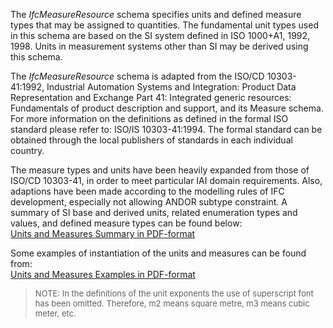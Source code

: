 ﻿The _IfcMeasureResource_ schema specifies units and defined measure types that may be assigned to quantities. The fundamental unit types used in this schema are based on the SI system defined in ISO 1000+A1, 1992, 1998. Units in measurement systems other than SI may be derived using this schema.

The _IfcMeasureResource_ schema is adapted from the ISO/CD 10303-41:1992, Industrial Automation Systems and Integration: Product Data Representation and Exchange Part 41: Integrated generic resources: Fundamentals of product description and support, and its Measure schema. For more information on the definitions as defined in the formal ISO standard please refer to: ISO/IS 10303-41:1994. The formal standard can be obtained through the local publishers of standards in each individual country.

The measure types and units have been heavily expanded from those of ISO/CD 10303-41, in order to meet particular IAI domain requirements. Also, adaptions have been made according to the modelling rules of IFC development, especially not allowing ANDOR subtype constraint. A summary of SI base and derived units, related enumeration types and values, and defined measure types can be found below:  
[Units and Measures
		Summary in PDF-format](lexical/text/IFC_2x2_UnitsMeasures_Summary.pdf)

Some examples of instantiation of the units and measures can be found from:  
[Units and
		Measures Examples in PDF-format](lexical/text/IFC_2x2_MeasureUnit_Examples.pdf)

> <font size="-1">NOTE: In the definitions of the unit exponents
		the use of superscript font has been omitted. Therefore, m2 means square metre,
		m3 means cubic meter, etc. </font>